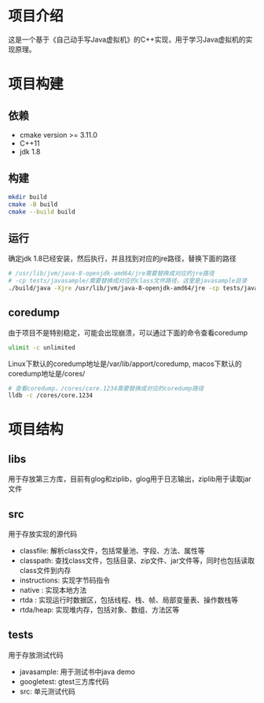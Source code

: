 # 项目介绍
这是一个基于《自己动手写Java虚拟机》的C++实现，用于学习Java虚拟机的实现原理。

# 项目构建

## 依赖
- cmake version >= 3.11.0
- C++11
- jdk 1.8

## 构建
```bash
mkdir build
cmake -B build
cmake --build build
```

## 运行
确定jdk 1.8已经安装，然后执行，并且找到对应的jre路径，替换下面的路径
```bash
# /usr/lib/jvm/java-8-openjdk-amd64/jre需要替换成对应的jre路径
# -cp tests/javasample/需要替换成对应的class文件路径，这里是javasample目录
./build/java -Xjre /usr/lib/jvm/java-8-openjdk-amd64/jre -cp tests/javasample/ com.sample.ch06.MyObject
```
## coredump
由于项目不是特别稳定，可能会出现崩溃，可以通过下面的命令查看coredump
```bash
ulimit -c unlimited
```
Linux下默认的coredump地址是/var/lib/apport/coredump, macos下默认的coredump地址是/cores/
```bash
# 查看coredump，/cores/core.1234需要替换成对应的coredump路径
lldb -c /cores/core.1234
```
# 项目结构
## libs
用于存放第三方库，目前有glog和ziplib，glog用于日志输出，ziplib用于读取jar文件
## src
用于存放实现的源代码
- classfile: 解析class文件，包括常量池、字段、方法、属性等
- classpath: 查找class文件，包括目录、zip文件、jar文件等，同时也包括读取class文件到内存
- instructions: 实现字节码指令
- native : 实现本地方法
- rtda : 实现运行时数据区，包括线程、栈、帧、局部变量表、操作数栈等
- rtda/heap: 实现堆内存，包括对象、数组、方法区等

## tests
用于存放测试代码
- javasample: 用于测试书中java demo
- googletest: gtest三方库代码
- src: 单元测试代码
